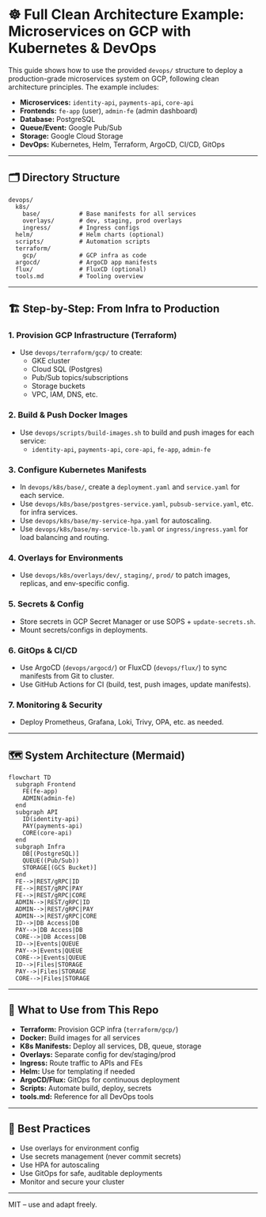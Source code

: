 # ☸️ Full Clean Architecture Example: Microservices on GCP with Kubernetes & DevOps

This guide shows how to use the provided `devops/` structure to deploy a production-grade microservices system on GCP, following clean architecture principles. The example includes:

- **Microservices:** `identity-api`, `payments-api`, `core-api`
- **Frontends:** `fe-app` (user), `admin-fe` (admin dashboard)
- **Database:** PostgreSQL
- **Queue/Event:** Google Pub/Sub
- **Storage:** Google Cloud Storage
- **DevOps:** Kubernetes, Helm, Terraform, ArgoCD, CI/CD, GitOps

---

## 🗂️ Directory Structure

```
devops/
  k8s/
    base/           # Base manifests for all services
    overlays/       # dev, staging, prod overlays
    ingress/        # Ingress configs
  helm/             # Helm charts (optional)
  scripts/          # Automation scripts
  terraform/
    gcp/            # GCP infra as code
  argocd/           # ArgoCD app manifests
  flux/             # FluxCD (optional)
  tools.md          # Tooling overview
```

---

## 🏗️ Step-by-Step: From Infra to Production

### 1. Provision GCP Infrastructure (Terraform)

- Use `devops/terraform/gcp/` to create:
  - GKE cluster
  - Cloud SQL (Postgres)
  - Pub/Sub topics/subscriptions
  - Storage buckets
  - VPC, IAM, DNS, etc.

### 2. Build & Push Docker Images

- Use `devops/scripts/build-images.sh` to build and push images for each service:
  - `identity-api`, `payments-api`, `core-api`, `fe-app`, `admin-fe`

### 3. Configure Kubernetes Manifests

- In `devops/k8s/base/`, create a `deployment.yaml` and `service.yaml` for each service.
- Use `devops/k8s/base/postgres-service.yaml`, `pubsub-service.yaml`, etc. for infra services.
- Use `devops/k8s/base/my-service-hpa.yaml` for autoscaling.
- Use `devops/k8s/base/my-service-lb.yaml` or `ingress/ingress.yaml` for load balancing and routing.

### 4. Overlays for Environments

- Use `devops/k8s/overlays/dev/`, `staging/`, `prod/` to patch images, replicas, and env-specific config.

### 5. Secrets & Config

- Store secrets in GCP Secret Manager or use SOPS + `update-secrets.sh`.
- Mount secrets/configs in deployments.

### 6. GitOps & CI/CD

- Use ArgoCD (`devops/argocd/`) or FluxCD (`devops/flux/`) to sync manifests from Git to cluster.
- Use GitHub Actions for CI (build, test, push images, update manifests).

### 7. Monitoring & Security

- Deploy Prometheus, Grafana, Loki, Trivy, OPA, etc. as needed.

---

## 🗺️ System Architecture (Mermaid)

```mermaid
flowchart TD
  subgraph Frontend
    FE(fe-app)
    ADMIN(admin-fe)
  end
  subgraph API
    ID(identity-api)
    PAY(payments-api)
    CORE(core-api)
  end
  subgraph Infra
    DB[(PostgreSQL)]
    QUEUE((Pub/Sub))
    STORAGE[(GCS Bucket)]
  end
  FE-->|REST/gRPC|ID
  FE-->|REST/gRPC|PAY
  FE-->|REST/gRPC|CORE
  ADMIN-->|REST/gRPC|ID
  ADMIN-->|REST/gRPC|PAY
  ADMIN-->|REST/gRPC|CORE
  ID-->|DB Access|DB
  PAY-->|DB Access|DB
  CORE-->|DB Access|DB
  ID-->|Events|QUEUE
  PAY-->|Events|QUEUE
  CORE-->|Events|QUEUE
  ID-->|Files|STORAGE
  PAY-->|Files|STORAGE
  CORE-->|Files|STORAGE
```

---

## 🚀 What to Use from This Repo

- **Terraform:** Provision GCP infra (`terraform/gcp/`)
- **Docker:** Build images for all services
- **K8s Manifests:** Deploy all services, DB, queue, storage
- **Overlays:** Separate config for dev/staging/prod
- **Ingress:** Route traffic to APIs and FEs
- **Helm:** Use for templating if needed
- **ArgoCD/Flux:** GitOps for continuous deployment
- **Scripts:** Automate build, deploy, secrets
- **tools.md:** Reference for all DevOps tools

---

## 📝 Best Practices

- Use overlays for environment config
- Use secrets management (never commit secrets)
- Use HPA for autoscaling
- Use GitOps for safe, auditable deployments
- Monitor and secure your cluster

---

MIT – use and adapt freely.
